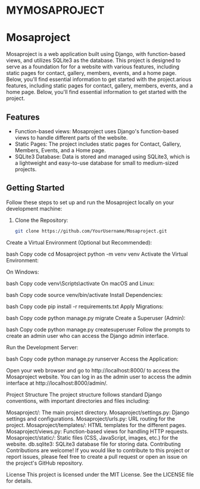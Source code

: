 # MYMOSAPROJECT
# Mosaproject

Mosaproject is a web application built using Django, with function-based views, and utilizes SQLite3 as the database. This project is designed to serve as 
a foundation for for a website with various features, including static pages for contact, gallery, members, events, and a home page. 
Below, you'll find essential information to get started with the project.arious features, including static pages for contact, gallery, members, events, 
and a home page. Below, you'll find essential information to get started with the project.

## Features

- Function-based views: Mosaproject uses Django's function-based views to handle different parts of the website.
- Static Pages: The project includes static pages for Contact, Gallery, Members, Events, and a Home page.
- SQLite3 Database: Data is stored and managed using SQLite3, which is a lightweight and easy-to-use database for small to medium-sized projects.

## Getting Started

Follow these steps to set up and run the Mosaproject locally on your development machine:

1. Clone the Repository:

   ```bash
   git clone https://github.com/YourUsername/Mosaproject.git
Create a Virtual Environment (Optional but Recommended):

bash
Copy code
cd Mosaproject
python -m venv venv
Activate the Virtual Environment:

On Windows:

bash
Copy code
venv\Scripts\activate
On macOS and Linux:

bash
Copy code
source venv/bin/activate
Install Dependencies:

bash
Copy code
pip install -r requirements.txt
Apply Migrations:

bash
Copy code
python manage.py migrate
Create a Superuser (Admin):

bash
Copy code
python manage.py createsuperuser
Follow the prompts to create an admin user who can access the Django admin interface.

Run the Development Server:

bash
Copy code
python manage.py runserver
Access the Application:

Open your web browser and go to http://localhost:8000/ to access the Mosaproject website. You can log in as the admin user to access the admin interface at http://localhost:8000/admin/.

Project Structure
The project structure follows standard Django conventions, with important directories and files including:

Mosaproject/: The main project directory.
Mosaproject/settings.py: Django settings and configurations.
Mosaproject/urls.py: URL routing for the project.
Mosaproject/templates/: HTML templates for the different pages.
Mosaproject/views.py: Function-based views for handling HTTP requests.
Mosaproject/static/: Static files (CSS, JavaScript, images, etc.) for the website.
db.sqlite3: SQLite3 database file for storing data.
Contributing
Contributions are welcome! If you would like to contribute to this project or report issues, please feel free to create a pull request or open an issue on the project's GitHub repository.

License
This project is licensed under the MIT License. See the LICENSE file for details.
